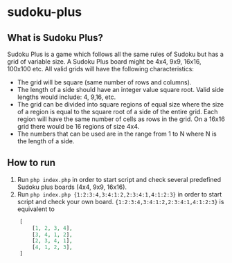 # sudoku-plus

## What is Sudoku Plus?
Sudoku Plus is a game which follows all the same rules of Sudoku but has
a grid of variable size. A Sudoku Plus board might be 4x4, 9x9, 16x16,
100x100 etc. All valid grids will have the following characteristics:

- The grid will be square (same number of rows and columns).
- The length of a side should have an integer value square root. Valid
side lengths would include: 4, 9,16, etc.
- The grid can be divided into square regions of equal size where the
size of a region is equal to the square root of a side of the entire grid.
Each region will have the same number of cells as rows in the grid.
On a 16x16 grid there would be 16 regions of size 4x4.
- The numbers that can be used are in the range from 1 to N where N
is the length of a side.

## How to run

1. Run `php index.php` in order to start script and check several predefined
Sudoku plus boards (4x4, 9x9, 16x16).
2. Run `php index.php {1:2:3:4,3:4:1:2,2:3:4:1,4:1:2:3}` in order to start script and check your own board.
`{1:2:3:4,3:4:1:2,2:3:4:1,4:1:2:3}` is equivalent to 
```php
    [
        [1, 2, 3, 4],
        [3, 4, 1, 2],
        [2, 3, 4, 1],
        [4, 1, 2, 3],
    ]
```